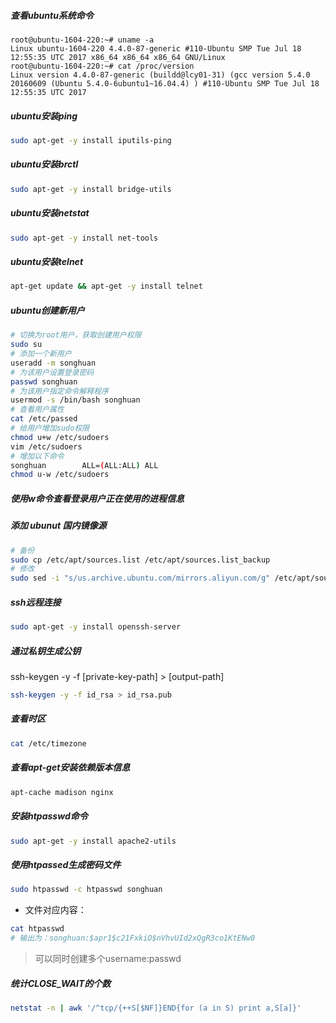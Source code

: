 ##### 查看ubuntu系统命令
```shell
root@ubuntu-1604-220:~# uname -a
Linux ubuntu-1604-220 4.4.0-87-generic #110-Ubuntu SMP Tue Jul 18 12:55:35 UTC 2017 x86_64 x86_64 x86_64 GNU/Linux
root@ubuntu-1604-220:~# cat /proc/version
Linux version 4.4.0-87-generic (buildd@lcy01-31) (gcc version 5.4.0 20160609 (Ubuntu 5.4.0-6ubuntu1~16.04.4) ) #110-Ubuntu SMP Tue Jul 18 12:55:35 UTC 2017
```
##### ubuntu安装ping
```sh
sudo apt-get -y install iputils-ping
```
##### ubuntu安装brctl
```sh
sudo apt-get -y install bridge-utils
```
##### ubuntu安装netstat
```sh
sudo apt-get -y install net-tools
```
##### ubuntu安装telnet
```sh
apt-get update && apt-get -y install telnet
```
##### ubuntu创建新用户
```sh
# 切换为root用户，获取创建用户权限
sudo su
# 添加一个新用户
useradd -m songhuan
# 为该用户设置登录密码
passwd songhuan
# 为该用户指定命令解释程序
usermod -s /bin/bash songhuan
# 查看用户属性
cat /etc/passed
# 给用户增加sudo权限
chmod u+w /etc/sudoers
vim /etc/sudoers
# 增加以下命令
songhuan        ALL=(ALL:ALL) ALL
chmod u-w /etc/sudoers
```
##### 使用w命令查看登录用户正在使用的进程信息

##### 添加 ubunut 国内镜像源
```sh
# 备份
sudo cp /etc/apt/sources.list /etc/apt/sources.list_backup
# 修改
sudo sed -i "s/us.archive.ubuntu.com/mirrors.aliyun.com/g" /etc/apt/sources.list
```
##### ssh远程连接
```sh
sudo apt-get -y install openssh-server
```
##### 通过私钥生成公钥

ssh-keygen -y -f [private-key-path] > [output-path]

```sh
ssh-keygen -y -f id_rsa > id_rsa.pub
```
##### 查看时区
```sh
cat /etc/timezone
```
##### 查看apt-get安装依赖版本信息
```sh
apt-cache madison nginx
```
##### 安装htpasswd命令
```sh
sudo apt-get -y install apache2-utils
```
##### 使用htpassed生成密码文件
```sh
sudo htpasswd -c htpasswd songhuan
```
- 文件对应内容：
```sh
cat htpasswd
# 输出为：songhuan:$apr1$c21FxkiO$nVhvUId2xQgR3co1KtENw0
```
> 可以同时创建多个username:passwd
##### 统计CLOSE_WAIT的个数
```sh
netstat -n | awk '/^tcp/{++S[$NF]}END{for (a in S) print a,S[a]}'
```
